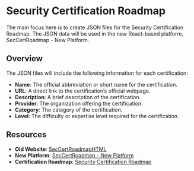 # Security Certification Roadmap

The main focus here is to create JSON files for the Security Certification Roadmap. The JSON data will be used in the new React-based platform, SecCertRoadmap - New Platform.

## Overview

The JSON files will include the following information for each certification:

- **Name**: The official abbreviation or short name for the certification.
- **URL**: A direct link to the certification’s official webpage.
- **Description**: A brief description of the certification.
- **Provider**: The organization offering the certification.
- **Category**: The category of the certification.
- **Level**: The difficulty or expertise level required for the certification.

## Resources

- **Old Website**: [SecCertRoadmapHTML](https://github.com/PaulJerimy/SecCertRoadmapHTML)
- **New Platform**: [SecCertRoadmap - New Platform](https://github.com/PaulJerimy/SecCertRoadmap/tree/dev)
- **Certification Roadmap**: [Security Certification Roadmap](https://pauljerimy.com/security-certification-roadmap/)

